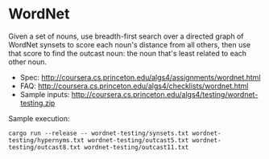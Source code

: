 WordNet
=======

Given a set of nouns, use breadth-first search over a directed graph of WordNet synsets to score each noun's distance
from all others, then use that score to find the outcast noun: the noun that's least related to each other noun.

* Spec: http://coursera.cs.princeton.edu/algs4/assignments/wordnet.html
* FAQ: http://coursera.cs.princeton.edu/algs4/checklists/wordnet.html
* Sample inputs: http://coursera.cs.princeton.edu/algs4/testing/wordnet-testing.zip

Sample execution:

```
cargo run --release -- wordnet-testing/synsets.txt wordnet-testing/hypernyms.txt wordnet-testing/outcast5.txt wordnet-testing/outcast8.txt wordnet-testing/outcast11.txt
```
